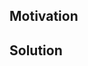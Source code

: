 <!--
Thank you for your Pull Request. Please provide a description above and review
the requirements below.

Bug fixes and new features should include tests.

Contributors guide: https://github.com/volo-rs/faststr/blob/main/CONTRIBUTING.md
-->

## Motivation

<!--
Explain the context and why you're making that change. What is the problem
you're trying to solve? If a new feature is being added, describe the intended
use case that feature fulfills.
-->

## Solution

<!--
Summarize the solution and provide any necessary context needed to understand
the code change.
-->
